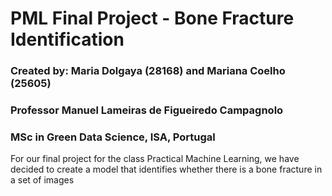 # PML Final Project - Bone Fracture Identification                        
### Created by: Maria Dolgaya (28168) and Mariana Coelho (25605)  
### Professor Manuel Lameiras de Figueiredo Campagnolo            
### MSc in Green Data Science, ISA, Portugal 

For our final project for the class Practical Machine Learning, we have decided to create a model that identifies whether there is a bone fracture in a set of images
